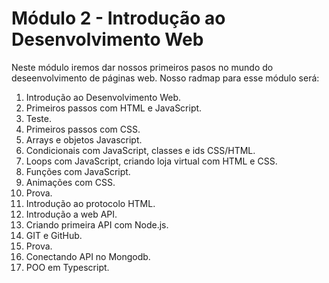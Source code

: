 # Módulo 2 - Introdução ao Desenvolvimento Web

Neste módulo iremos dar nossos primeiros pasos no mundo do deseenvolvimento de páginas web. Nosso radmap para esse módulo será:

1. Introdução ao Desenvolvimento Web.
2. Primeiros passos com HTML e JavaScript.
3. Teste.
4. Primeiros passos com CSS.
5. Arrays e objetos Javascript.
6. Condicionais com JavaScript, classes e ids CSS/HTML.
7. Loops com JavaScript, criando loja virtual com HTML e CSS.
8. Funções com JavaScript.
9. Animações com CSS.
10. Prova.
11. Introdução ao protocolo HTML.
12. Introdução a web API.
13. Criando primeira API com Node.js.
14. GIT e GitHub.
15. Prova.
16. Conectando API no Mongodb.
17. POO em Typescript.